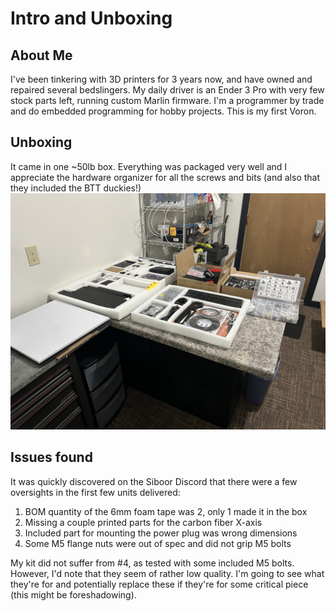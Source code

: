 # Intro and Unboxing

## About Me

I've been tinkering with 3D printers for 3 years now, and have owned and repaired several bedslingers.  My daily driver is an Ender 3 Pro with very few stock parts left, running custom Marlin firmware.  I'm a programmer by trade and do embedded programming for hobby projects.  This is my first Voron.

## Unboxing

It came in one ~50lb box.  Everything was packaged very well and I appreciate the hardware organizer for all the screws and bits (and also that they included the BTT duckies!)
<img src="img/unboxed.jpeg">

## Issues found

It was quickly discovered on the Siboor Discord that there were a few oversights in the first few units delivered:

1. BOM quantity of the 6mm foam tape was 2, only 1 made it in the box
2. Missing a couple printed parts for the carbon fiber X-axis
3. Included part for mounting the power plug was wrong dimensions
4. Some M5 flange nuts were out of spec and did not grip M5 bolts

My kit did not suffer from #4, as tested with some included M5 bolts.  However, I'd note that they seem of rather low quality.  I'm going to see what they're for and potentially replace these if they're for some critical piece (this might be foreshadowing).

